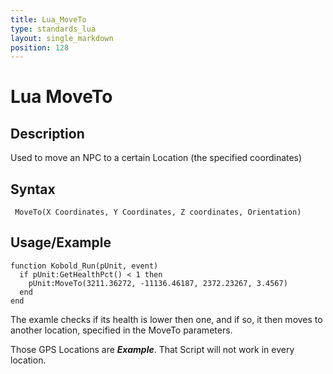```yaml
---
title: Lua_MoveTo
type: standards_lua
layout: single_markdown
position: 128
---
```


# Lua MoveTo

## Description

Used to move an NPC to a certain Location (the specified coordinates)

## Syntax

```
 MoveTo(X Coordinates, Y Coordinates, Z coordinates, Orientation) 
```

## Usage/Example

```
function Kobold_Run(pUnit, event)
  if pUnit:GetHealthPct() < 1 then
    pUnit:MoveTo(3211.36272, -11136.46187, 2372.23267, 3.4567)
  end
end
```

The examle checks if its health is lower then one, and if so, it then moves to another location, specified in the MoveTo parameters.

Those GPS Locations are ***Example***. That Script will not work in every location.